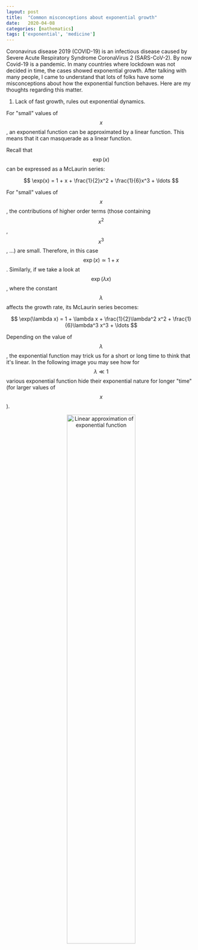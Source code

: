 ```yaml
---
layout: post
title:  "Common misconceptions about exponential growth"
date:   2020-04-08
categories: [mathematics]
tags: ['exponential', 'medicine']
---
```

Coronavirus disease 2019 (COVID-19) is an infectious disease caused by Severe Acute Respiratory Syndrome CoronaVirus 2 (SARS-CoV-2). By now Covid-19 is a pandemic. In many countries where lockdown was not decided in time, the cases showed exponential growth. After talking with many people, I came to understand that lots of folks have some misconceptions about how the exponential function behaves. Here are my thoughts regarding this matter.

1. Lack of fast growth, rules out exponential dynamics.

For "small" values of $$x$$, an exponential function can be approximated by a linear function. This means that it can masquerade as a linear function.

Recall that $$\exp(x)$$ can be expressed as a McLaurin series:

$$
\exp(x) = 1 + x + \frac{1}{2}x^2 + \frac{1}{6}x^3 + \ldots
$$

For "small" values of $$x$$, the contributions of higher order terms (those containing $$x^2$$, $$x^3$$, ...) are small. Therefore, in this case $$\exp(x) \simeq 1 + x$$. Similarly, if we take a look at $$\exp(\lambda x)$$, where the constant $$\lambda$$ affects the growth rate, its McLaurin series becomes:

$$
\exp(\lambda x) = 1 + \lambda x + \frac{1}{2}\lambda^2 x^2 + \frac{1}{6}\lambda^3 x^3 + \ldots
$$

Depending on the value of $$\lambda$$, the exponential function may trick us for a short or long time to think that it's linear. In the following image you may see how for $$\lambda \ll 1$$ various exponential function hide their exponential nature for longer "time" (for larger values of $$x$$).

<p align="center">
 <img style="width: 60%; height: 60%" src="{{ site.url }}/images/exp_linear1.png" alt="Linear approximation of exponential function">
</p>
